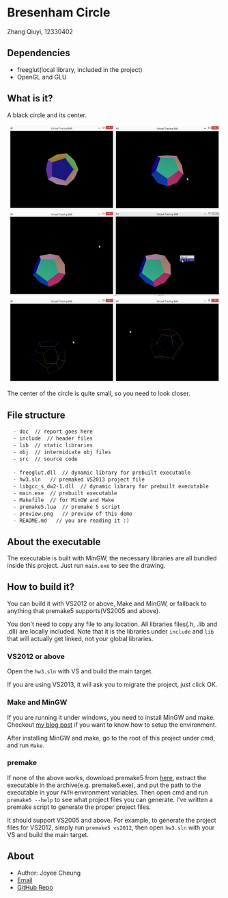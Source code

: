 # Bresenham Circle

Zhang Qiuyi, 12330402

## Dependencies
* freeglut(local library, included in the project)
* OpenGL and GLU

## What is it?
A black circle and its center.

![](preview.png)

The center of the circle is quite small, so you need to look closer.

## File structure

```
  - doc  // report goes here
  - include  // header files
  - lib  // static libraries
  - obj  // intermidiate obj files
  - src  // source code

  - freeglut.dll  // dynamic library for prebuilt executable
  - hw3.sln   // premaked VS2013 project file
  - libgcc_s_dw2-1.dll  // dynamic library for prebuilt executable
  - main.exe  // prebuilt executable
  - Makefile  // for MinGW and Make
  - premake5.lua  // premake 5 script
  - preview.png   // preview of this demo
  - README.md   // you are reading it :)
```

## About the executable

The executable is built with MinGW, the necessary libraries are all bundled inside this project. Just run `main.exe` to see the drawing.

## How to build it?

You can build it with VS2012 or above, Make and MinGW, or fallback to anything that premake5 supports(VS2005 and above).

You don't need to copy any file to any location. All libraries files(.h, .lib and .dll) are locally included. Note that it is the libraries under `include` and `lib` that will actually get linked, not your global libraries.

### VS2012 or above

Open the `hw3.sln` with VS and build the main target.

If you are using VS2013, it will ask you to migrate the project, just click OK.

### Make and MinGW

If you are running it under windows, you need to install MinGW and make. Checkout [my blog post](http://www.cnblogs.com/joyeecheung/p/4310487.html) if you want to know how to setup the environment.

After installing MinGW and make, go to the root of this project under cmd, and run `Make`. 

### premake

If none of the above works, download premake5 from [here](https://premake.github.io/download.html#v5), extract the executable in the archive(e.g. premake5.exe), and put the path to the executable in your `PATH` environment variables. Then open cmd and run `premake5 --help` to see what project files you can generate. I've written a premake script to generate the proper project files.

It should support VS2005 and above. For example, to generate the project files for VS2012, simply run `premake5 vs2012`, then open `hw3.sln` with your VS and build the main target.

## About

* Author: Joyee Cheung
* [Email](mailto://joyeec9h3@gmail.com)
* [GitHub Repo](https://github.com/joyeecheung/SE-342-Computer-Graphics/tree/master/hw3)
